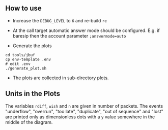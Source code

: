 How to use
----------
- Increase the `DEBUG_LEVEL` to `6` and re-build `re`

- At the call target automatic answer mode should be configured.
  E.g. if baresip then the account parameter `;answermode=auto`

- Generate the plots
```
cd tools/jbuf
cp env-template .env
# edit .env
./generate_plot.sh
```

- The plots are collected in sub-directory plots.

Units in the Plots
------------------

The variables `rdiff`, `wish` and `n` are given in number of packets.
The events "underflow", "overrun", "too late", "duplicate", "out of sequence"
and "lost" are printed only as dimensionless dots with a `y` value somewhere
in the middle of the diagram.
